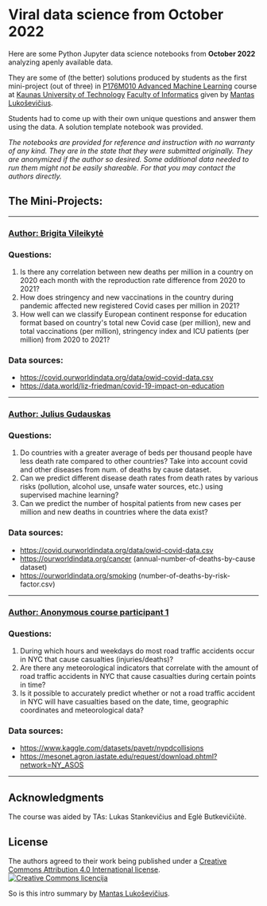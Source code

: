 # Viral data science from October 2022

Here are some Python Jupyter data science notebooks from **October 2022** analyzing apenly available data.

They are some of (the better) solutions produced by students as the first mini-project (out of three) in [P176M010 Advanced Machine Learning](https://admissions.ktu.edu/programme/m-artificial-intelligence-in-computer-science/#P176M010) course at [Kaunas University of Technology](https://ktu.edu/) [Faculty of Informatics](https://fi.ktu.edu/) given by [Mantas Lukoševičius](https://mantas.info/). 

Students had to come up with their own unique questions and answer them using the data. A solution template notebook was provided. 

*The notebooks are provided for reference and instruction with no warranty of any kind. They are in the state that they were submitted originally. They are anonymized if the author so desired. Some additional data needed to run them might not be easily shareable. For that you may contact the authors directly.*

## The Mini-Projects:
---

### [Author: Brigita Vileikytė](AML_MP1_Vileikyte.ipynb)

### Questions:

1. Is there any correlation between new deaths per million in a country on 2020 each month with the reproduction rate difference from 2020 to 2021?
2. How does stringency and new vaccinations in the country during pandemic affected new registered Covid cases per million in 2021?
3. How well can we classify European continent response for education format based on country's total new Covid case (per million), new and total vaccinations (per million), stringency index and ICU patients (per million) from 2020 to 2021?

### Data sources:

* https://covid.ourworldindata.org/data/owid-covid-data.csv
* https://data.world/liz-friedman/covid-19-impact-on-education

---

### [Author: Julius Gudauskas ](AML_MP1_Gudauskas.ipynb)

### Questions:

1. Do countries with a greater average of beds per thousand people have less death rate compared to other countries? Take into account covid and other diseases from num. of deaths by cause dataset.
2. Can we predict different disease death rates from death rates by various risks (pollution, alcohol use, unsafe water sources, etc.) using supervised machine learning?
3. Can we predict the number of hospital patients from new cases per million and new deaths in countries where the data exist?

### Data sources:

* https://covid.ourworldindata.org/data/owid-covid-data.csv
* https://ourworldindata.org/cancer (annual-number-of-deaths-by-cause dataset)
* https://ourworldindata.org/smoking (number-of-deaths-by-risk-factor.csv)

---
### [Author: Anonymous course participant 1](AML_MP1_Anon1.ipynb)

### Questions:

1. During which hours and weekdays do most road traffic accidents occur in NYC that cause casualties (injuries/deaths)?
2. Are there any meteorological indicators that correlate with the amount of road traffic accidents in NYC that cause casualties during certain points in time?
3. Is it possible to accurately predict whether or not a road traffic accident in NYC will have casualties based on the date, time, geographic coordinates and meteorological data?

### Data sources:

* https://www.kaggle.com/datasets/pavetr/nypdcollisions
* https://mesonet.agron.iastate.edu/request/download.phtml?network=NY_ASOS
---

## Acknowledgments

The course was aided by TAs: Lukas Stankevičius and Eglė Butkevičiūtė.

## License

The authors agreed to their work being published under a <a rel="license" href="http://creativecommons.org/licenses/by/4.0/">Creative Commons Attribution 4.0 International license</a>. <a rel="license" href="http://creativecommons.org/licenses/by/4.0/"><img alt="Creative Commons licencija" style="border-width:0" src="https://i.creativecommons.org/l/by/4.0/80x15.png"/></a> 

So is this intro summary by [Mantas Lukoševičius](https://mantas.info/).

